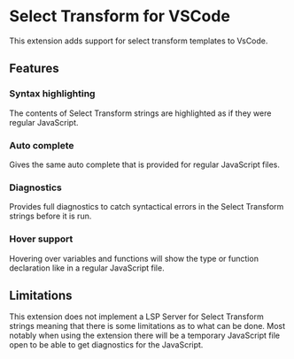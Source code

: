 # Select Transform for VSCode

This extension adds support for select transform templates to VsCode.

## Features
### Syntax highlighting
The contents of Select Transform strings are highlighted as if they were regular JavaScript.

### Auto complete
Gives the same auto complete that is provided for regular JavaScript files.

### Diagnostics
Provides full diagnostics to catch syntactical errors in the Select Transform strings before it is run.

### Hover support
Hovering over variables and functions will show the type or function declaration like in a regular JavaScript file.

## Limitations
This extension does not implement a LSP Server for Select Transform strings meaning that there is some limitations as to what can be done.
Most notably when using the extension there will be a temporary JavaScript file open to be able to get diagnostics for the JavaScript.